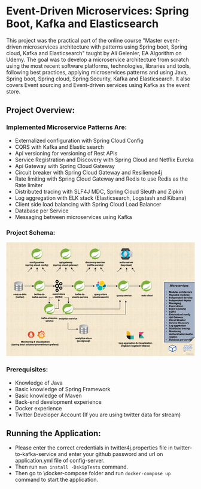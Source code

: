 # Event-Driven Microservices: Spring Boot, Kafka and Elasticsearch
This project was the practical part of the online course "Master event-driven microservices architecture with patterns using Spring boot, Spring cloud, Kafka and Elasticsearch" taught by Ali Gelenler, EA Algorithm on Udemy. The goal was to develop a microservice architecture from scratch using the most recent software platforms, technologies, libraries and tools, following best practices, applying microservices patterns and using Java, Spring boot, Spring cloud, Spring Security, Kafka and Elasticsearch. It also covers Event sourcing and Event-driven services using Kafka as the event store.

## Project Overview:

### Implemented Microservice Patterns Are:
- Externalized configuration with Spring Cloud Config
- CQRS with Kafka and Elastic search
- Api versioning for versioning of Rest APIs
- Service Registration and Discovery with Spring Cloud and Netflix Eureka
- Api Gateway with Spring Cloud Gateway
- Circuit breaker with Spring Cloud Gateway and Resilience4j
- Rate limiting with Spring Cloud Gateway and Redis to use Redis as the Rate limiter
- Distributed tracing with SLF4J MDC, Spring Cloud Sleuth and Zipkin
- Log aggregation with ELK stack (Elasticsearch, Logstash and Kibana)
- Client side load balancing with Spring Cloud Load Balancer
- Database per Service
- Messaging between microservices using Kafka

### Project Schema:
![alt text](https://github.com/dleser93/microservices-demo/blob/main/images/project_overview.png?raw=true)

### Prerequisites:
- Knowledge of Java
- Basic knowledge of Spring Framework
- Basic knowledge of Maven
- Back-end development experience
- Docker experience
- Twitter Developer Account (If you are using twitter data for stream)

## Running the Application:
- Please enter the correct credentials in twitter4j.properties file in twitter-to-kafka-service 
and enter your github password and url on application.yml file of config-server.
- Then run ```mvn install -DskipTests``` command.
- Then go to \docker-compose folder and run ```docker-compose up``` command to start the application.
